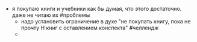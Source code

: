 - я покупаю книги и учебники как бы думая, что этого достаточно. даже не читаю их #проблемы
	- надо установить ограничение в духе "не покупать книгу, пока не прочту Н книг с оставлением конспекта" #челлендж
	-